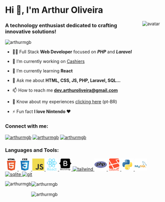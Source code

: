 <h1 align="left">Hi 👋, I'm Arthur Oliveira</h1>
<p><img height="140em" align="right" src="https://cdn.discordapp.com/attachments/1106972998851895396/1107005061999120495/9b946991-dd73-478d-bdb6-f8b249d84186.jpg" alt="avatar" /></p>
<h3 align="left">A technology enthusiast dedicated to crafting innovative solutions!</h3>

<p align="left"> <img src="https://komarev.com/ghpvc/?username=arthurmgb&label=Profile%20views&color=0e75b6&style=flat" alt="arthurmgb" /> </p>

- 👨‍💻 Full Stack **Web Developer** focused on ***PHP*** and ***Laravel***

- 🔭 I’m currently working on [Cashiers](https://github.com/arthurmgb/Cashiers)

- 🌱 I’m currently learning **React**

- 💬 Ask me about **HTML, CSS, JS, PHP, Laravel, SQL...**

- 📫 How to reach me **dev.arthuroliveira@gmail.com**

- 📄 Know about my experiences [clicking here](https://drive.google.com/file/d/1vGtYaGecdfrqfeikS4S6_AXkwZY4fT4D/view?usp=sharing) (pt-BR)

- ⚡ Fun fact **I love Nintendo ❤**

<h3 align="left">Connect with me:</h3>
<p align="left">
  <a href="https://linkedin.com/in/arthurmgb" target="blank"><img align="center" src="https://raw.githubusercontent.com/rahuldkjain/github-profile-readme-generator/master/src/images/icons/Social/linked-in-alt.svg" alt="arthurmgb" height="30" width="40" /></a>
  <a href="https://codepen.io/arthurmgb" target="blank"><img align="center" src="https://raw.githubusercontent.com/rahuldkjain/github-profile-readme-generator/master/src/images/icons/Social/codepen.svg" alt="arthurmgb" height="30" width="40" /></a>
  <a href="https://instagram.com/arthurmgb" target="blank"><img align="center" src="https://raw.githubusercontent.com/rahuldkjain/github-profile-readme-generator/master/src/images/icons/Social/instagram.svg" alt="arthurmgb" height="30" width="40" /></a>
</p>

<h3 align="left">Languages and Tools:</h3>
<p align="left"> 
  <a href="https://www.w3.org/html/" target="_blank" rel="noreferrer"> <img src="https://raw.githubusercontent.com/devicons/devicon/master/icons/html5/html5-original-wordmark.svg" alt="html5" width="40" height="40"/> </a>
  <a href="https://www.w3schools.com/css/" target="_blank" rel="noreferrer"> <img src="https://raw.githubusercontent.com/devicons/devicon/master/icons/css3/css3-original-wordmark.svg" alt="css3" width="40" height="40"/> </a> 
  <a href="https://developer.mozilla.org/en-US/docs/Web/JavaScript" target="_blank" rel="noreferrer"> <img src="https://raw.githubusercontent.com/devicons/devicon/master/icons/javascript/javascript-original.svg" alt="javascript" width="40" height="40"/> </a>
  <a href="https://reactjs.org/" target="_blank" rel="noreferrer"> <img src="https://raw.githubusercontent.com/devicons/devicon/master/icons/react/react-original-wordmark.svg" alt="react" width="40" height="40"/> </a>
  <a href="https://getbootstrap.com" target="_blank" rel="noreferrer"> <img src="https://raw.githubusercontent.com/devicons/devicon/master/icons/bootstrap/bootstrap-plain-wordmark.svg" alt="bootstrap" width="40" height="40"/> </a>
  <a href="https://tailwindcss.com/" target="_blank" rel="noreferrer"> <img src="https://www.vectorlogo.zone/logos/tailwindcss/tailwindcss-icon.svg" alt="tailwind" width="40" height="40"/> </a> 
  <a href="https://www.php.net" target="_blank" rel="noreferrer"> <img src="https://raw.githubusercontent.com/devicons/devicon/master/icons/php/php-original.svg" alt="php" width="40" height="40"/> </a>
  <a href="https://laravel.com/" target="_blank" rel="noreferrer"> <img src="https://raw.githubusercontent.com/devicons/devicon/master/icons/laravel/laravel-plain-wordmark.svg" alt="laravel" width="40" height="40"/> </a> 
  <a href="https://www.python.org" target="_blank" rel="noreferrer"> <img src="https://raw.githubusercontent.com/devicons/devicon/master/icons/python/python-original.svg" alt="python" width="40" height="40"/> </a>
  <a href="https://www.mysql.com/" target="_blank" rel="noreferrer"> <img src="https://raw.githubusercontent.com/devicons/devicon/master/icons/mysql/mysql-original-wordmark.svg" alt="mysql" width="40" height="40"/> </a>
  <a href="https://www.sqlite.org/" target="_blank" rel="noreferrer"> <img src="https://www.vectorlogo.zone/logos/sqlite/sqlite-icon.svg" alt="sqlite" width="40" height="40"/> </a>
  <a href="https://git-scm.com/" target="_blank" rel="noreferrer"> <img src="https://www.vectorlogo.zone/logos/git-scm/git-scm-icon.svg" alt="git" width="40" height="40"/> </a>
</p>

<p><img height="160em" align="left" src="https://github-readme-stats.vercel.app/api/top-langs?username=arthurmgb&show_icons=true&locale=en&layout=compact&theme=github_dark" alt="arthurmgb" /></p>

<p><img height="160em" align="center" src="https://github-readme-stats.vercel.app/api?username=arthurmgb&show_icons=true&locale=en&theme=github_dark" alt="arthurmgb" /></p>

<p><img height="160em" align="center" src="https://github-readme-streak-stats.herokuapp.com/?user=arthurmgb&theme=github_dark" alt="arthurmgb" /></p>
